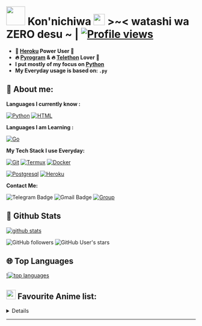 # <img src="https://i.pinimg.com/originals/01/63/6c/01636c5434cd0462086620c60fdfec16.gif" width="50px"> **Kon'nichiwa <img src="https://raw.githubusercontent.com/MartinHeinz/MartinHeinz/master/wave.gif" width="30px"> >~<** watashi wa ZERO desu ~ | [![Profile views](https://gpvc.arturio.dev/Ryomen-Sukuna)](https://github.com/Ryomen-Sukuna)

- **🐋 [Heroku](https://heroku.com) Power User 💪**
- **🔥 [Pyrogram](https://pyrogram.org) & 🔥 [Telethon](https://github.com/LonamiWebs/Telethon) Lover 💖**
- **I put mostly of my focus on [Python](https://python.org)**
- **My Everyday usage is based on: `.py`**

## 👦 **About me**:

**Languages I currently know :**

[![Python](https://img.shields.io/badge/-Python-%232c3e50?style=flat-square&logo=python)](https://python.org)
[![HTML](https://img.shields.io/badge/-HTML-%232c3e50?style=flat-square&logo=php)](https://whatwg.org)

**Languages I am Learning :**

[![Go](https://img.shields.io/badge/-Go-%232c3e50?style=flat-square&logo=go)](https://golang.org)

**My Tech Stack I use Everyday:**

[![Git](https://img.shields.io/badge/-Git-%23F05032?style=flat-square&logo=git&logoColor=%23ffffff)](https://git-scm.com)
[![Termux](https://img.shields.io/badge/-Termux-%232c3e50?style=flat-square&logo=typescript)](https://termux.com)
[![Docker](https://img.shields.io/badge/-Docker-%23007ACC?style=flat-square&logo=docker)](https://www.docker.com/)

[![Postgresql](https://img.shields.io/badge/-Postgresql-%232c3e50?style=flat-square&logo=postgresql)](https://postgresql.org)
[![Heroku](https://img.shields.io/badge/-Heroku-purple?style=flat-square&logo=heroku)](https://heroku.com)

**Contact Me:**

![Telegram Badge](https://img.shields.io/badge/-ZERO-1ca0f1?style=flat-square&logo=telegram&logoColor=white&link=https://t.me/Anomaliii)
![Gmail Badge](https://img.shields.io/badge/-ryomensukuna83@gmail.com-c14438?style=flat-square&logo=Gmail&logoColor=white&link=ryomensukuna83@gmail.com)
[![Group](https://img.shields.io/badge/dynamic/json?logo=telegram&label=%40RandomAnimeIndonesia&labelColor=282c34&suffix=+members&color=2CA5E0&query=%24.data.totalSubs&url=https%3A%2F%2Fapi.spencerwoo.com%2Fsubstats%2F%3Fsource%3Dtelegram%26queryKey%3DGrup_Anime_Random&longCache=true%22)](https://t.me/Grup_Anime_Random)

##  🐙 **Github Stats**

[![github stats](https://github-readme-stats.vercel.app/api?username=Ryomen-Sukuna&&count_private=true&include_all_commits=true&theme=radical&show_icons=true)](https://github.com/Ryomen-Sukuna)

![GitHub followers](https://img.shields.io/github/followers/Ryomen-Sukuna?color=aqua&label=Followers&style=for-the-badge)
![GitHub User's stars](https://img.shields.io/github/stars/Ryomen-Sukuna?affiliations=OWNER&color=aqua&style=for-the-badge)
    
## 🌐 **Top Languages**

[!![top languages](https://github-readme-stats.vercel.app/api/top-langs/?username=Ryomen-Sukuna&show_icons=true&theme=radical&layout=compact)](https://github.com/Ryomen-Sukuna)

## <img src="https://i.redd.it/nwu0335ccoz41.png" width="25px"> **Favourite Anime list:**
<details>
<!-- anilist_start-->
 • <a href="https://anilist.co/anime/16498">Shingeki no Kyojin<a><br>
 • <a href="https://anilist.co/anime/21087">One Punch Man<a><br>
 • <a href="https://anilist.co/anime/97668">One Punch Man 2<a><br>2
 • <a href="https://anilist.co/anime/21416">One Punch Man OVA<a><br>
 • <a href="https://anilist.co/anime/21355">Re:Zero kara Hajimeru Isekai Seikatsu<a><br>
 • <a href="https://anilist.co/anime/105333">Dr. STONE<a><br>
 • <a href="https://anilist.co/anime/101759">Yakusoku no Neverland<a><br>
 • <a href="https://anilist.co/anime/108725">Yakusoku no Neverland 2<a><br>
 • <a href="https://anilist.co/anime/20853">Aldnoah.Zero 2<a><br>
 • <a href="https://anilist.co/anime/20632">Aldnoah.Zero<a><br>
 • <a href="https://anilist.co/anime/101351">Happy Sugar Life<a><br>
 • <a href="https://anilist.co/anime/226">Elfen Lied<a><br>
 • <a href="https://anilist.co/anime/19603">Fate/stay night: Unlimited Blade Works<a><br>
 • <a href="https://anilist.co/anime/20792">Fate/stay night: Unlimited Blade Works 2nd Season<a><br>
 • <a href="https://anilist.co/anime/356">Fate/stay night<a><br>
 • <a href="https://anilist.co/anime/20791">Fate/stay night [Heaven's Feel] I. presage flower<a><br>
<!-- anilist_end-->
</details>

---------------------
